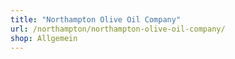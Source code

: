 ```yaml
---
title: "Northampton Olive Oil Company"
url: /northampton/northampton-olive-oil-company/
shop: Allgemein
---
```

